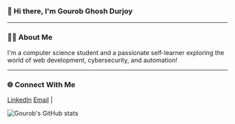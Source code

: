 ### 👋 Hi there, I'm Gourob Ghosh Durjoy
---------------------------------------------------------------------

### 👨‍💻 About Me
I'm a computer science student and a passionate self-learner exploring the world of web development, cybersecurity, and automation!

_____________________________________________________________________

### 🌐 Connect With Me
[LinkedIn](https://www.linkedin.com/in/yourprofile) [Email](mailto:your@email.com) |

![Gourob's GitHub stats](https://github-readme-stats.vercel.app/api?username=gourobdev&show_icons=true&theme=radical)

